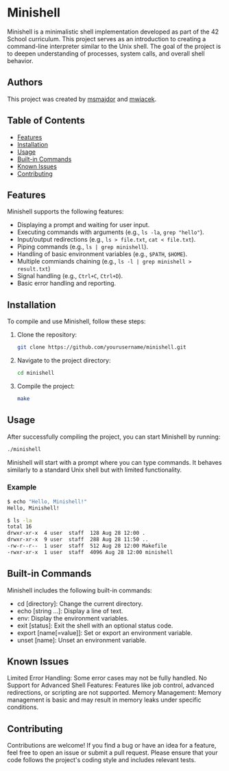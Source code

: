 # Minishell
Minishell is a minimalistic shell implementation developed as part of the 42 School curriculum. This project serves as an introduction to creating a command-line interpreter similar to the Unix shell. The goal of the project is to deepen understanding of processes, system calls, and overall shell behavior.

## Authors
This project was created by [msmajdor](https://github.com/mariusz-smajdor) and [mwiacek](https://github.com/maciejwiacek).

## Table of Contents

- [Features](#features)
- [Installation](#installation)
- [Usage](#usage)
- [Built-in Commands](#built-in-commands)
- [Known Issues](#known-issues)
- [Contributing](#contributing)

## Features

Minishell supports the following features:

- Displaying a prompt and waiting for user input.
- Executing commands with arguments (e.g., `ls -la`, `grep "hello"`).
- Input/output redirections (e.g., `ls > file.txt`, `cat < file.txt`).
- Piping commands (e.g., `ls | grep minishell`).
- Handling of basic environment variables (e.g., `$PATH`, `$HOME`).
- Multiple commiands chaining (e.g., `ls -l | grep minishell > result.txt`)
- Signal handling (e.g., `Ctrl+C`, `Ctrl+D`).
- Basic error handling and reporting.

## Installation

To compile and use Minishell, follow these steps:

1. Clone the repository:
    ```sh
    git clone https://github.com/yourusername/minishell.git
    ```
2. Navigate to the project directory:
    ```sh
    cd minishell
    ```
3. Compile the project:
    ```sh
    make
    ```

## Usage

After successfully compiling the project, you can start Minishell by running:

```sh
./minishell
```

Minishell will start with a prompt where you can type commands. It behaves similarly to a standard Unix shell but with limited functionality.

### Example

```sh
$ echo "Hello, Minishell!"
Hello, Minishell!

$ ls -la
total 16
drwxr-xr-x  4 user  staff  128 Aug 28 12:00 .
drwxr-xr-x  9 user  staff  288 Aug 28 11:50 ..
-rw-r--r--  1 user  staff  512 Aug 28 12:00 Makefile
-rwxr-xr-x  1 user  staff  4096 Aug 28 12:00 minishell
```

## Built-in Commands
Minishell includes the following built-in commands:

- cd [directory]: Change the current directory.
- echo [string ...]: Display a line of text.
- env: Display the environment variables.
- exit [status]: Exit the shell with an optional status code.
- export [name[=value]]: Set or export an environment variable.
- unset [name]: Unset an environment variable.

## Known Issues
Limited Error Handling: Some error cases may not be fully handled.
No Support for Advanced Shell Features: Features like job control, advanced redirections, or scripting are not supported.
Memory Management: Memory management is basic and may result in memory leaks under specific conditions.

## Contributing
Contributions are welcome! If you find a bug or have an idea for a feature, feel free to open an issue or submit a pull request. Please ensure that your code follows the project's coding style and includes relevant tests.
